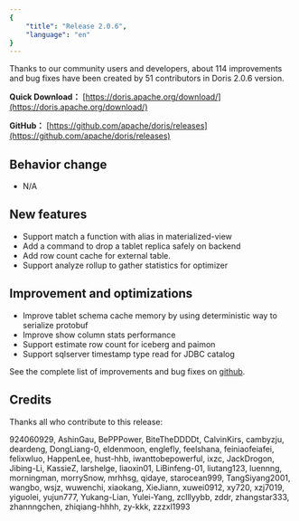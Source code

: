 ```yaml
---
{
    "title": "Release 2.0.6",
    "language": "en"
}
---
```


<!--
Licensed to the Apache Software Foundation (ASF) under one
or more contributor license agreements.  See the NOTICE file
distributed with this work for additional information
regarding copyright ownership.  The ASF licenses this file
to you under the Apache License, Version 2.0 (the
"License"); you may not use this file except in compliance
with the License.  You may obtain a copy of the License at

  http://www.apache.org/licenses/LICENSE-2.0

Unless required by applicable law or agreed to in writing,
software distributed under the License is distributed on an
"AS IS" BASIS, WITHOUT WARRANTIES OR CONDITIONS OF ANY
KIND, either express or implied.  See the License for the
specific language governing permissions and limitations
under the License.
-->



Thanks to our community users and developers, about 114 improvements and bug fixes have been created by 51 contributors in Doris 2.0.6 version.

**Quick Download：** [https://doris.apache.org/download/](https://doris.apache.org/download/)

**GitHub：** [https://github.com/apache/doris/releases](https://github.com/apache/doris/releases)


## Behavior change
- N/A

## New features
- Support match a function with alias in materialized-view
- Add a command to drop a tablet replica safely on backend
- Add row count cache for external table.
- Support analyze rollup to gather statistics for optimizer

## Improvement and optimizations
- Improve tablet schema cache memory by using deterministic way to serialize protobuf
- Improve show column stats performance
- Support estimate row count for iceberg and paimon
- Support sqlserver timestamp type read for JDBC catalog


See the complete list of improvements and bug fixes on [github](https://github.com/apache/doris/compare/2.0.5-rc02...2.0.6).


## Credits
Thanks all who contribute to this release:

924060929, AshinGau, BePPPower, BiteTheDDDDt, CalvinKirs, cambyzju, deardeng, DongLiang-0, eldenmoon, englefly, feelshana, feiniaofeiafei, felixwluo, HappenLee, hust-hhb, iwanttobepowerful, ixzc, JackDrogon, Jibing-Li, KassieZ, larshelge, liaoxin01, LiBinfeng-01, liutang123, luennng, morningman, morrySnow, mrhhsg, qidaye, starocean999, TangSiyang2001, wangbo, wsjz, wuwenchi, xiaokang, XieJiann, xuwei0912, xy720, xzj7019, yiguolei, yujun777, Yukang-Lian, Yulei-Yang, zclllyybb, zddr, zhangstar333, zhannngchen, zhiqiang-hhhh, zy-kkk, zzzxl1993


